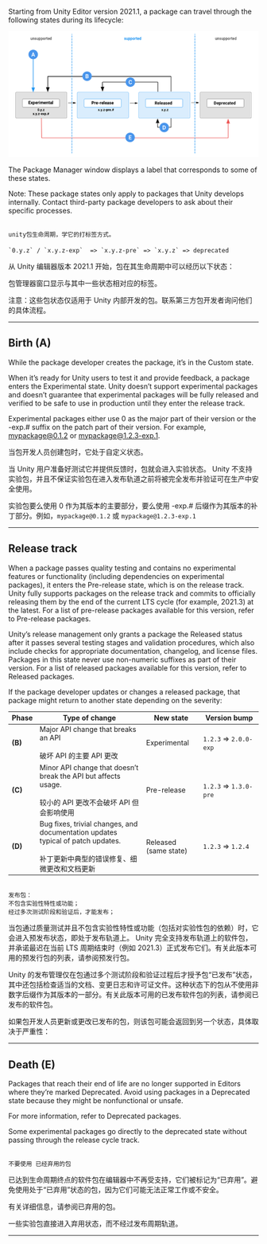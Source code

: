 
Starting from Unity Editor version 2021.1, a package can travel through the following states during its lifecycle:

![](./assets/file-20251030113728559.png)

The Package Manager window displays a label that corresponds to some of these states.

Note: These package states only apply to packages that Unity develops internally. Contact third-party package developers to ask about their specific processes.

```ad-note

unity包生命周期，学它的打标签方式。

`0.y.z` / `x.y.z-exp`  => `x.y.z-pre` => `x.y.z` => deprecated

```

从 Unity 编辑器版本 2021.1 开始，包在其生命周期中可以经历以下状态：

包管理器窗口显示与其中一些状态相对应的标签。

注意：这些包​​状态仅适用于 Unity 内部开发的包。联系第三方包开发者询问他们的具体流程。


---

## Birth (A)

While the package developer creates the package, it’s in the Custom state.

When it’s ready for Unity users to test it and provide feedback, a package enters the Experimental state. Unity doesn’t support experimental packages and doesn’t guarantee that experimental packages will be fully released and verified to be safe to use in production until they enter the release track.

Experimental packages either use 0 as the major part of their version or the -exp.# suffix on the patch part of their version. For example, mypackage@0.1.2 or mypackage@1.2.3-exp.1.

当包开发人员创建包时，它处于自定义状态。

当 Unity 用户准备好测试它并提供反馈时，包就会进入实验状态。 Unity 不支持实验包，并且不保证实验包在进入发布轨道之前将被完全发布并验证可在生产中安全使用。

实验包要么使用 0 作为其版本的主要部分，要么使用 -exp.# 后缀作为其版本的补丁部分。例如，`mypackage@0.1.2` 或 `mypackage@1.2.3-exp.1`


---

## Release track

When a package passes quality testing and contains no experimental features or functionality (including dependencies on experimental packages), it enters the Pre-release state, which is on the release track. Unity fully supports packages on the release track and commits to officially releasing them by the end of the current LTS cycle (for example, 2021.3) at the latest. For a list of pre-release packages available for this version, refer to Pre-release packages.

Unity’s release management only grants a package the Released status after it passes several testing stages and validation procedures, which also include checks for appropriate documentation, changelog, and license files. Packages in this state never use non-numeric suffixes as part of their version. For a list of released packages available for this version, refer to Released packages.

If the package developer updates or changes a released package, that package might return to another state depending on the severity:

| **Phase** | **Type of change**                                                                                            | **New state**         | **Version bump**       |
| --------- | ------------------------------------------------------------------------------------------------------------- | --------------------- | ---------------------- |
| **(B)**   | Major API change that breaks an API<br><br>破坏 API 的主要 API 更改                                                  | Experimental          | `1.2.3` => `2.0.0-exp` |
| **(C)**   | Minor API change that doesn’t break the API but affects usage.<br><br>较小的 API 更改不会破坏 API 但会影响使用               | Pre-release           | `1.2.3` => `1.3.0-pre` |
| **(D)**   | Bug fixes, trivial changes, and documentation updates typical of patch updates.<br><br>补丁更新中典型的错误修复、细微更改和文档更新 | Released (same state) | `1.2.3` => `1.2.4`     |

```ad-note

发布包：
不包含实验性特性或功能；
经过多次测试阶段和验证后，才能发布；

```

当包通过质量测试并且不包含实验性特性或功能（包括对实验性包的依赖）时，它会进入预发布状态，即处于发布轨道上。 Unity 完全支持发布轨道上的软件包，并承诺最迟在当前 LTS 周期结束时（例如 2021.3）正式发布它们。有关此版本可用的预发行包的列表，请参阅预发行包。

Unity 的发布管理仅在包通过多个测试阶段和验证过程后才授予包“已发布”状态，其中还包括检查适当的文档、变更日志和许可证文件。这种状态下的包从不使用非数字后缀作为其版本的一部分。有关此版本可用的已发布软件包的列表，请参阅已发布的软件包。

如果包开发人员更新或更改已发布的包，则该包可能会返回到另一个状态，具体取决于严重性：



---

## Death (E)

Packages that reach their end of life are no longer supported in Editors where they’re marked Deprecated. Avoid using packages in a Deprecated state because they might be nonfunctional or unsafe.

For more information, refer to Deprecated packages.

Some experimental packages go directly to the deprecated state without passing through the release cycle track.

```ad-note

不要使用 已经弃用的包

```

已达到生命周期终点的软件包在编辑器中不再受支持，它们被标记为“已弃用”。避免使用处于“已弃用”状态的包，因为它们可能无法正常工作或不安全。

有关详细信息，请参阅已弃用的包。

一些实验包直接进入弃用状态，而不经过发布周期轨道。

---
